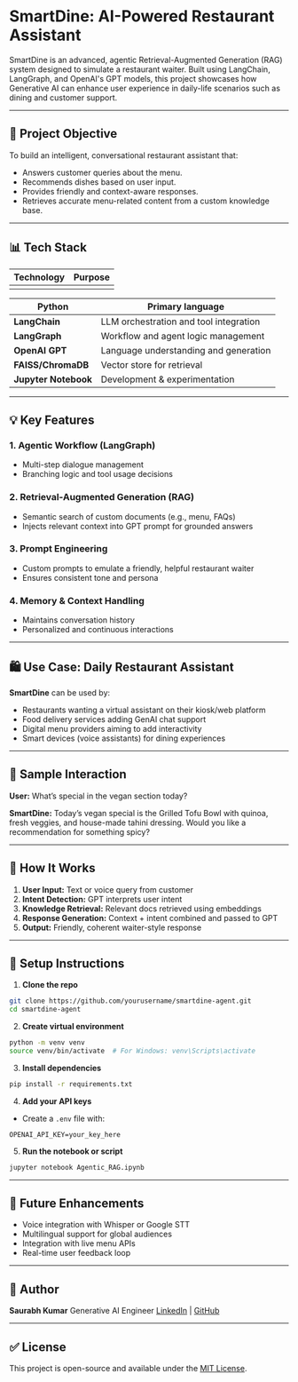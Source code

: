 # SmartDine: AI-Powered Restaurant Assistant

SmartDine is an advanced, agentic Retrieval-Augmented Generation (RAG) system designed to simulate a restaurant waiter. Built using LangChain, LangGraph, and OpenAI's GPT models, this project showcases how Generative AI can enhance user experience in daily-life scenarios such as dining and customer support.

---

## 🚀 Project Objective

To build an intelligent, conversational restaurant assistant that:

* Answers customer queries about the menu.
* Recommends dishes based on user input.
* Provides friendly and context-aware responses.
* Retrieves accurate menu-related content from a custom knowledge base.

---

## 📊 Tech Stack

| Technology | Purpose |
| ---------- | ------- |
|            |         |

| **Python**           | Primary language                       |
| -------------------- | -------------------------------------- |
| **LangChain**        | LLM orchestration and tool integration |
| **LangGraph**        | Workflow and agent logic management    |
| **OpenAI GPT**       | Language understanding and generation  |
| **FAISS/ChromaDB**   | Vector store for retrieval             |
| **Jupyter Notebook** | Development & experimentation          |

---

## 💡 Key Features

### 1. Agentic Workflow (LangGraph)

* Multi-step dialogue management
* Branching logic and tool usage decisions

### 2. Retrieval-Augmented Generation (RAG)

* Semantic search of custom documents (e.g., menu, FAQs)
* Injects relevant context into GPT prompt for grounded answers

### 3. Prompt Engineering

* Custom prompts to emulate a friendly, helpful restaurant waiter
* Ensures consistent tone and persona

### 4. Memory & Context Handling

* Maintains conversation history
* Personalized and continuous interactions

---

## 🛍️ Use Case: Daily Restaurant Assistant

**SmartDine** can be used by:

* Restaurants wanting a virtual assistant on their kiosk/web platform
* Food delivery services adding GenAI chat support
* Digital menu providers aiming to add interactivity
* Smart devices (voice assistants) for dining experiences

---

## 📅 Sample Interaction

**User:** What’s special in the vegan section today?

**SmartDine:** Today’s vegan special is the Grilled Tofu Bowl with quinoa, fresh veggies, and house-made tahini dressing. Would you like a recommendation for something spicy?

---

## 🔧 How It Works

1. **User Input:** Text or voice query from customer
2. **Intent Detection:** GPT interprets user intent
3. **Knowledge Retrieval:** Relevant docs retrieved using embeddings
4. **Response Generation:** Context + intent combined and passed to GPT
5. **Output:** Friendly, coherent waiter-style response

---

## 🔢 Setup Instructions

1. **Clone the repo**

```bash
git clone https://github.com/yourusername/smartdine-agent.git
cd smartdine-agent
```

2. **Create virtual environment**

```bash
python -m venv venv
source venv/bin/activate  # For Windows: venv\Scripts\activate
```

3. **Install dependencies**

```bash
pip install -r requirements.txt
```

4. **Add your API keys**

* Create a `.env` file with:

```
OPENAI_API_KEY=your_key_here
```

5. **Run the notebook or script**

```bash
jupyter notebook Agentic_RAG.ipynb
```

---

## 🚀 Future Enhancements

* Voice integration with Whisper or Google STT
* Multilingual support for global audiences
* Integration with live menu APIs
* Real-time user feedback loop

---

## 👥 Author

**Saurabh Kumar**
Generative AI Engineer
[LinkedIn](https://www.linkedin.com/in/saurabh-kumar-7a92a616b/) | [GitHub](https://github.com/Raj-saurabh)

---

## ✅ License

This project is open-source and available under the [MIT License](LICENSE).
